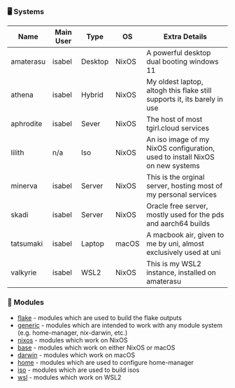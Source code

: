 ### 🖥️ Systems

| Name      | Main User | Type    | OS    | Extra Details |
| --------- | --------- | ------- | ----- | ------------- |
| amaterasu | isabel    | Desktop | NixOS | A powerful desktop dual booting windows 11 |
| athena    | isabel    | Hybrid  | NixOS | My oldest laptop, altogh this flake still supports it, its barely in use |
| aphrodite | isabel    | Sever   | NixOS | The host of most tgirl.cloud services |
| lilith    | n/a       | Iso     | NixOS | An iso image of my NixOS configuration, used to install NixOS on new systems |
| minerva   | isabel    | Server  | NixOS | This is the orginal server, hosting most of my personal services |
| skadi     | isabel    | Server  | NixOS | Oracle free server, mostly used for the pds and aarch64 builds |
| tatsumaki | isabel    | Laptop  | macOS | A macbook air, given to me by uni, almost exclusively used at uni |
| valkyrie  | isabel    | WSL2    | NixOS | This is my WSL2 instance, installed on amaterasu |


### 🧩 Modules

* [flake](https://github.com/isabelroses/dotfiles/tree/main/modules/flake/) - modules which are used to build the flake outputs
* [generic](https://github.com/isabelroses/dotfiles/tree/main/modules/generic/) - modules which are intended to work with any module system (e.g. home-manager, nix-darwin, etc.)
* [nixos](https://github.com/isabelroses/dotfiles/tree/main/modules/nixos/) - modules which work on NixOS
* [base](https://github.com/isabelroses/dotfiles/tree/main/modules/base/) - modules which work on either NixOS or macOS
* [darwin](https://github.com/isabelroses/dotfiles/tree/main/modules/darwin/) - modules which work on macOS
* [home](https://github.com/isabelroses/dotfiles/tree/main/modules/home/) - modules which are used to configure home-manager
* [iso](https://github.com/isabelroses/dotfiles/tree/main/modules/iso/) - modules which are used to build isos
* [wsl](https://github.com/isabelroses/dotfiles/tree/main/modules/wsl/) - modules which work on WSL2
